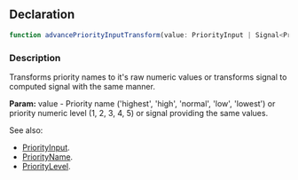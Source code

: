 ## Declaration
```ts
function advancePriorityInputTransform(value: PriorityInput | Signal<PriorityInput>): PriorityLevel | Signal<PriorityLevel>
```
### Description
Transforms priority names to it's raw numeric values or transforms signal to computed signal with the same manner.

**Param:** value - Priority name ('highest', 'high', 'normal', 'low', 'lowest') or priority numeric level (1, 2, 3, 4, 5) or signal providing the same values.

See also: 
  - [PriorityInput](./priority_input.md).
  - [PriorityName](./priority_name.md).
  - [PriorityLevel](./priority_level.md).
